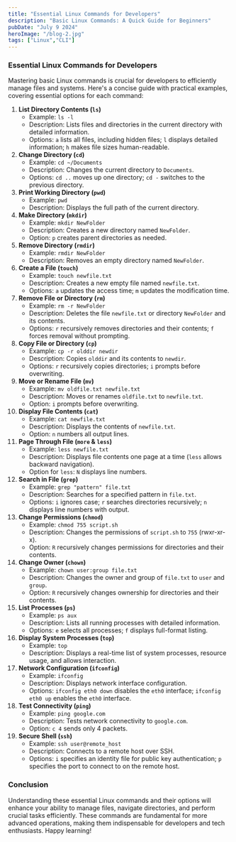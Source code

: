```yaml
---
title: "Essential Linux Commands for Developers"
description: "Basic Linux Commands: A Quick Guide for Beginners"
pubDate: "July 9 2024"
heroImage: "/blog-2.jpg"
tags: ["Linux","CLI"]
---
```


### Essential Linux Commands for Developers

Mastering basic Linux commands is crucial for developers to efficiently manage files and systems. Here's a concise guide with practical examples, covering essential options for each command:

1. **List Directory Contents (`ls`)**
    - Example: `ls -l`
    - Description: Lists files and directories in the current directory with detailed information.
    - Options: `a` lists all files, including hidden files; `l` displays detailed information; `h` makes file sizes human-readable.
2. **Change Directory (`cd`)**
    - Example: `cd ~/Documents`
    - Description: Changes the current directory to `Documents`.
    - Options: `cd ..` moves up one directory; `cd -` switches to the previous directory.
3. **Print Working Directory (`pwd`)**
    - Example: `pwd`
    - Description: Displays the full path of the current directory.
4. **Make Directory (`mkdir`)**
    - Example: `mkdir NewFolder`
    - Description: Creates a new directory named `NewFolder`.
    - Option: `p` creates parent directories as needed.
5. **Remove Directory (`rmdir`)**
    - Example: `rmdir NewFolder`
    - Description: Removes an empty directory named `NewFolder`.
6. **Create a File (`touch`)**
    - Example: `touch newfile.txt`
    - Description: Creates a new empty file named `newfile.txt`.
    - Options: `a` updates the access time; `m` updates the modification time.
7. **Remove File or Directory (`rm`)**
    - Example: `rm -r NewFolder`
    - Description: Deletes the file `newfile.txt` or directory `NewFolder` and its contents.
    - Options: `r` recursively removes directories and their contents; `f` forces removal without prompting.
8. **Copy File or Directory (`cp`)**
    - Example: `cp -r olddir newdir`
    - Description: Copies `olddir` and its contents to `newdir`.
    - Options: `r` recursively copies directories; `i` prompts before overwriting.
9. **Move or Rename File (`mv`)**
    - Example: `mv oldfile.txt newfile.txt`
    - Description: Moves or renames `oldfile.txt` to `newfile.txt`.
    - Option: `i` prompts before overwriting.
10. **Display File Contents (`cat`)**
    - Example: `cat newfile.txt`
    - Description: Displays the contents of `newfile.txt`.
    - Option: `n` numbers all output lines.
11. **Page Through File (`more` & `less`)**
    - Example: `less newfile.txt`
    - Description: Displays file contents one page at a time (`less` allows backward navigation).
    - Option for `less`: `N` displays line numbers.
12. **Search in File (`grep`)**
    - Example: `grep "pattern" file.txt`
    - Description: Searches for a specified pattern in `file.txt`.
    - Options: `i` ignores case; `r` searches directories recursively; `n` displays line numbers with output.
13. **Change Permissions (`chmod`)**
    - Example: `chmod 755 script.sh`
    - Description: Changes the permissions of `script.sh` to `755` (rwxr-xr-x).
    - Option: `R` recursively changes permissions for directories and their contents.
14. **Change Owner (`chown`)**
    - Example: `chown user:group file.txt`
    - Description: Changes the owner and group of `file.txt` to `user` and `group`.
    - Option: `R` recursively changes ownership for directories and their contents.
15. **List Processes (`ps`)**
    - Example: `ps aux`
    - Description: Lists all running processes with detailed information.
    - Options: `e` selects all processes; `f` displays full-format listing.
16. **Display System Processes (`top`)**
    - Example: `top`
    - Description: Displays a real-time list of system processes, resource usage, and allows interaction.
17. **Network Configuration (`ifconfig`)**
    - Example: `ifconfig`
    - Description: Displays network interface configuration.
    - Options: `ifconfig eth0 down` disables the `eth0` interface; `ifconfig eth0 up` enables the `eth0` interface.
18. **Test Connectivity (`ping`)**
    - Example: `ping google.com`
    - Description: Tests network connectivity to `google.com`.
    - Option: `c 4` sends only 4 packets.
19. **Secure Shell (`ssh`)**
    - Example: `ssh user@remote_host`
    - Description: Connects to a remote host over SSH.
    - Options: `i` specifies an identity file for public key authentication; `p` specifies the port to connect to on the remote host.

### Conclusion

Understanding these essential Linux commands and their options will enhance your ability to manage files, navigate directories, and perform crucial tasks efficiently. These commands are fundamental for more advanced operations, making them indispensable for developers and tech enthusiasts. Happy learning!
